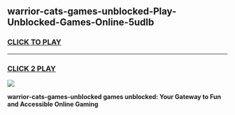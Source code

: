 
## warrior-cats-games-unblocked-Play-Unblocked-Games-Online-5udlb
<h3>
<a href="https://premium76.site?title=warrior-cats-games-unblocked&ref=24A">CLICK TO PLAY</a></h3>
<hr>

<h3>
<a href="https://premium76.site?title=warrior-cats-games-unblocked&ref=24A">CLICK 2 PLAY</a>
  
</h3>

<a href="https://premium76.site?title=warrior-cats-games-unblocked&ref=24A"><img src="https://clearcache.store/games.png"></a>


**warrior-cats-games-unblocked games unblocked: Your Gateway to Fun and Accessible Online Gaming**
